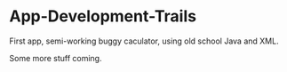 # App-Development-Trails

First app, semi-working buggy caculator, using old school Java and XML.

Some more stuff coming. 
